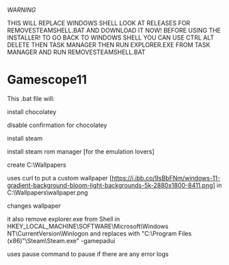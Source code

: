 *WARNING* 

THIS WILL REPLACE WINDOWS SHELL LOOK AT RELEASES FOR REMOVESTEAMSHELL.BAT AND DOWNLOAD IT NOW! BEFORE USING THE INSTALLER! TO GO BACK TO WINDOWS SHELL YOU CAN USE CTRL ALT DELETE THEN TASK MANAGER THEN RUN EXPLORER.EXE FROM TASK MANAGER AND RUN REMOVESTEAMSHELL.BAT



# Gamescope11
This .bat file will:

install chocolatey

disable confirmation for chocolatey

install steam

install steam rom manager [for the emulation lovers]

create C:\Wallpapers

uses curl to put a custom wallpaper [https://i.ibb.co/9sBbFNm/windows-11-gradient-background-bloom-light-backgrounds-5k-2880x1800-8411.png] in C:\Wallpapers\wallpaper.png

changes wallpaper

it also remove explorer.exe from Shell in HKEY_LOCAL_MACHINE\SOFTWARE\Microsoft\Windows NT\CurrentVersion\Winlogon and replaces with "C:\Program Files (x86)"\Steam\Steam.exe" -gamepadui

uses pause command to pause if there are any error logs
